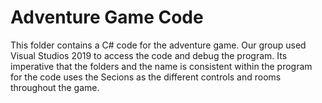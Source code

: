 # Adventure Game Code

This folder contains a C# code for the adventure game. Our group used Visual Studios 2019 to access the code and debug the program. 
Its imperative that the folders and the name is consistent within the program for the code uses the Secions as the different controls
and rooms throughout the game. 
